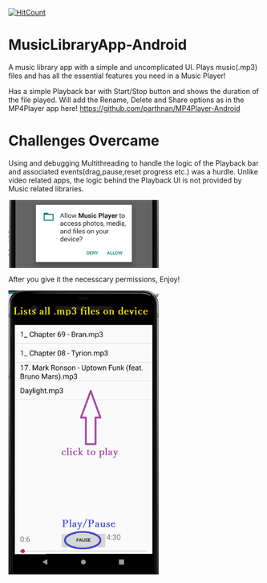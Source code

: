 [![HitCount](http://hits.dwyl.com/parthnan/MusicLibraryApp-Android.svg)](http://hits.dwyl.com/parthnan/MusicLibraryApp-Android)
# MusicLibraryApp-Android
A music library app with a simple and uncomplicated UI. Plays music(.mp3) files and has all the essential features you need in a Music Player! 

Has a simple Playback bar with Start/Stop button and shows the duration of the file played. Will add the Rename, Delete and Share options as in the MP4Player app here! https://github.com/parthnan/MP4Player-Android

# Challenges Overcame
Using and debugging Multithreading to handle the logic of the Playback bar and associated events(drag,pause,reset progress etc.) was a hurdle. Unlike video related apps, the logic behind the Playback UI is not provided by Music related libraries. 

<img src="https://raw.githubusercontent.com/parthnan/MusicLibraryApp-Android/master/images/permissions.png" width="300px" align="middle">

After you give it the necesscary permissions, Enjoy! 

<img src="https://raw.githubusercontent.com/parthnan/MusicLibraryApp-Android/master/images/musicscreen.png" width="300px" align="middle">
   
